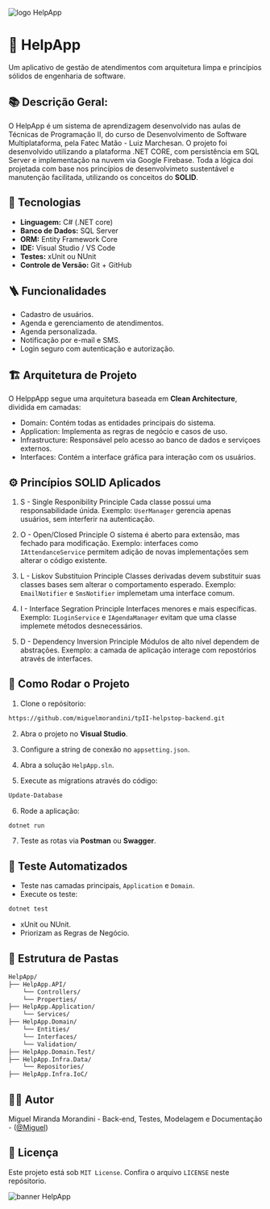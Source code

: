![logo HelpApp](https://github.com/user-attachments/assets/75f7bd61-e719-4f2b-994a-3cc8f563ff83)

# 🔎 HelpApp
Um aplicativo de gestão de atendimentos com arquitetura limpa e princípios sólidos de engenharia de software.

## 📚 Descrição Geral:
O HelpApp é um sistema de aprendizagem desenvolvido nas aulas de Técnicas de Programação II, do curso de Desenvolvimento de Software Multiplataforma, pela Fatec Matão - Luiz Marchesan. O projeto foi desenvolvido utilizando a plataforma .NET CORE, com persistência em SQL Server e implementação na nuvem via Google Firebase. Toda a lógica doi projetada com base nos princípios de desenvolvimeto sustentável e manutenção facilitada, utilizando os conceitos do **SOLID**.

## 🧩 Tecnologias
- **Linguagem:** C# (.NET core)
- **Banco de Dados:** SQL Server
- **ORM:** Entity Framework Core
- **IDE:** Visual Studio / VS Code
- **Testes:** xUnit ou NUnit
- **Controle de Versão:** Git + GitHub

## 🪜 Funcionalidades
 - Cadastro de usuários.
 - Agenda e gerenciamento de atendimentos.
 - Agenda personalizada.
 - Notificação por e-mail e SMS.
 - Login seguro com autenticação e autorização.

 ## 🏗️ Arquitetura de Projeto
 O HelppApp segue uma arquitetura baseada em **Clean Architecture**, dividida em camadas:
 - Domain: Contém todas as entidades principais do sistema.
 - Application: Implementa as regras de negócio e casos de uso.
 - Infrastructure: Responsável pelo acesso ao banco de dados e serviçoes externos.
 - Interfaces: Contém a interface gráfica para interação com os usuários.

## ⚙️ Princípios SOLID Aplicados
1. S - Single Responibility Principle
Cada classe possui uma responsabilidade únida. Exemplo: `UserManager` gerencia apenas usuários, sem interferir na autenticação.

2. O - Open/Closed Principle
O sistema é aberto para extensão, mas fechado para modificação. Exemplo: interfaces como `IAttendanceService` permitem adição de novas implementações sem alterar o código existente.

3. L - Liskov Substituion Principle
Classes derivadas devem substituir suas classes bases sem alterar o comportamento esperado. Exemplo: `EmailNotifier` e `SmsNotifier` implemetam uma interface comum.

4. I - Interface Segration Principle
Interfaces menores e mais específicas. Exemplo: `ILoginService` e `IAgendaManager` evitam que uma classe implemete métodos desnecessários.

5. D - Dependency Inversion Principle
Módulos de alto nível dependem de abstrações. Exemplo: a camada de aplicação interage com repostórios através de interfaces.

## 🔧 Como Rodar o Projeto
1. Clone o repósitorio: 
```bash
https://github.com/miguelmorandini/tpII-helpstop-backend.git
```

2. Abra o projeto no **Visual Studio**.

3. Configure a string de conexão no `appsetting.json`.

4. Abra a solução `HelpApp.sln`.

5. Execute as migrations através do código: 
```bash
Update-Database
```

6. Rode a aplicação:
```bash
dotnet run
```

7. Teste as rotas via **Postman** ou **Swagger**.

## 🧪 Teste Automatizados
- Teste nas camadas principais, `Application` e `Domain`.
- Execute os teste: 
```bash
dotnet test
```
- xUnit ou NUnit.
- Priorizam as Regras de Negócio.

## 📂 Estrutura de Pastas
```bash
HelpApp/
├── HelpApp.API/
    └── Controllers/
    └── Properties/
├── HelpApp.Application/
    └── Services/
├── HelpApp.Domain/
    └── Entities/
    └── Interfaces/
    └── Validation/
├── HelpApp.Domain.Test/
├── HelpApp.Infra.Data/
    └── Repositories/
├── HelpApp.Infra.IoC/
```

## 👨‍💻 Autor
Miguel Miranda Morandini - Back-end, Testes, Modelagem e Documentação -  ([@Miguel](https://github.com/miguelmorandini))

## 📜 Licença
Este projeto está sob `MIT License`. Confira o arquivo `LICENSE` neste repósitorio.

![banner HelpApp](https://github.com/user-attachments/assets/95b3f8d0-8df9-4409-9970-9a98b34f0d55)
